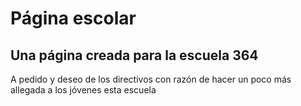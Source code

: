 # Página escolar
## Una página creada para la escuela 364
A pedido y deseo de los directivos con razón de hacer un poco más allegada a los jóvenes esta escuela